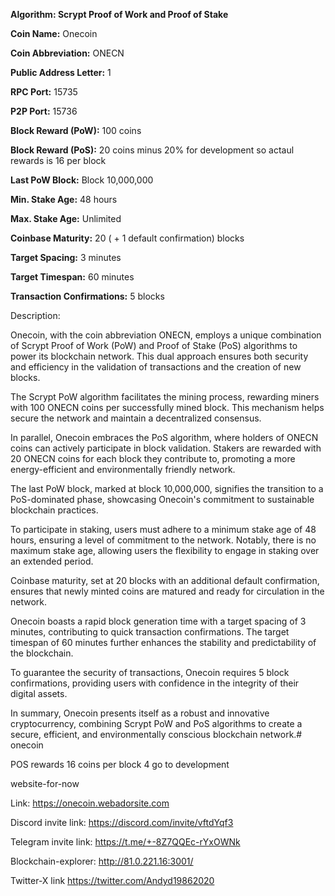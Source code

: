 **Algorithm: Scrypt Proof of Work and Proof of Stake**

**Coin Name:** Onecoin

**Coin Abbreviation:** ONECN

**Public Address Letter:** 1

**RPC Port:** 15735

**P2P Port:** 15736

**Block Reward (PoW):** 100 coins

**Block Reward (PoS):** 20 coins minus 20% for development so actaul rewards is 16 per block

**Last PoW Block:** Block 10,000,000

**Min. Stake Age:** 48 hours

**Max. Stake Age:** Unlimited

**Coinbase Maturity:** 20 ( + 1 default confirmation) blocks

**Target Spacing:** 3 minutes

**Target Timespan:** 60 minutes

**Transaction Confirmations:** 5 blocks

Description:

Onecoin, with the coin abbreviation ONECN, employs a unique combination of Scrypt Proof of Work (PoW) and Proof of Stake (PoS) algorithms to power its blockchain network. This dual approach ensures both security and efficiency in the validation of transactions and the creation of new blocks.

The Scrypt PoW algorithm facilitates the mining process, rewarding miners with 100 ONECN coins per successfully mined block. This mechanism helps secure the network and maintain a decentralized consensus.

In parallel, Onecoin embraces the PoS algorithm, where holders of ONECN coins can actively participate in block validation. Stakers are rewarded with 20 ONECN coins for each block they contribute to, promoting a more energy-efficient and environmentally friendly network.

The last PoW block, marked at block 10,000,000, signifies the transition to a PoS-dominated phase, showcasing Onecoin's commitment to sustainable blockchain practices.

To participate in staking, users must adhere to a minimum stake age of 48 hours, ensuring a level of commitment to the network. Notably, there is no maximum stake age, allowing users the flexibility to engage in staking over an extended period.

Coinbase maturity, set at 20 blocks with an additional default confirmation, ensures that newly minted coins are matured and ready for circulation in the network.

Onecoin boasts a rapid block generation time with a target spacing of 3 minutes, contributing to quick transaction confirmations. The target timespan of 60 minutes further enhances the stability and predictability of the blockchain.

To guarantee the security of transactions, Onecoin requires 5 block confirmations, providing users with confidence in the integrity of their digital assets.

In summary, Onecoin presents itself as a robust and innovative cryptocurrency, combining Scrypt PoW and PoS algorithms to create a secure, efficient, and environmentally conscious blockchain network.# onecoin

POS rewards 16 coins per block 4 go to development

website-for-now

Link: https://onecoin.webadorsite.com

Discord invite link: https://discord.com/invite/vftdYqf3

Telegram invite link: https://t.me/+-8Z7QQEc-rYxOWNk

Blockchain-explorer: http://81.0.221.16:3001/

Twitter-X link
https://twitter.com/Andyd19862020
